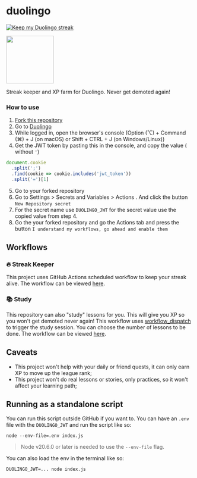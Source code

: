 # duolingo

[![Keep my Duolingo streak](https://github.com/adfastltda/duolingo/actions/workflows/streak-keeper.yml/badge.svg?branch=main)](https://github.com/adfastltda/duolingo/actions/workflows/streak-keeper.yml)

<img src="duo.svg" width="128px"/>

Streak keeper and XP farm for Duolingo. Never get demoted again!

### How to use

1. [Fork this repository](https://github.com/adfastltda/duolingo/fork)
2. Go to [Duolingo](https://www.duolingo.com)
3. While logged in, open the browser's console (Option (⌥) + Command (⌘) + J (on macOS) or Shift + CTRL + J (on Windows/Linux))
4. Get the JWT token by pasting this in the console, and copy the value ( without `'`)

```js
document.cookie
  .split(';')
  .find(cookie => cookie.includes('jwt_token'))
  .split('=')[1]
 ```
  
  5. Go to your forked repository
  6. Go to Settings > Secrets and Variables > Actions . And click the button `New Repository secret`
  7. For the secret name use `DUOLINGO_JWT` for the secret value use the copied value from step 4.
  8. Go the your forked repository and go the Actions tab and press the button `I understand my workflows, go ahead and enable them`

## Workflows

### 🔥 Streak Keeper

This project uses GitHub Actions scheduled workflow to keep your streak alive. The workflow can be viewed [here](.github/workflows/streak-keeper.yml).

### 📚 Study

This repository can also "study" lessons for you. This will give you XP so you won't get demoted never again! This workflow uses [workflow_dispatch](https://docs.github.com/actions/using-workflows/events-that-trigger-workflows#workflow_dispatch) to trigger the study session. You can choose the number of lessons to be done. The workflow can be viewed [here](.github/workflows/study.yml).

## Caveats

- This project won't help with your daily or friend quests, it can only earn XP to move up the league rank;
- This project won't do real lessons or stories, only practices, so it won't affect your learning path;

## Running as a standalone script

You can run this script outside GitHub if you want to. You can have an `.env` file with the `DUOLINGO_JWT` and run the script like so:

```
node --env-file=.env index.js
```

> Node v20.6.0 or later is needed to use the `--env-file` flag.

You can also load the env in the terminal like so:

```
DUOLINGO_JWT=... node index.js
```
